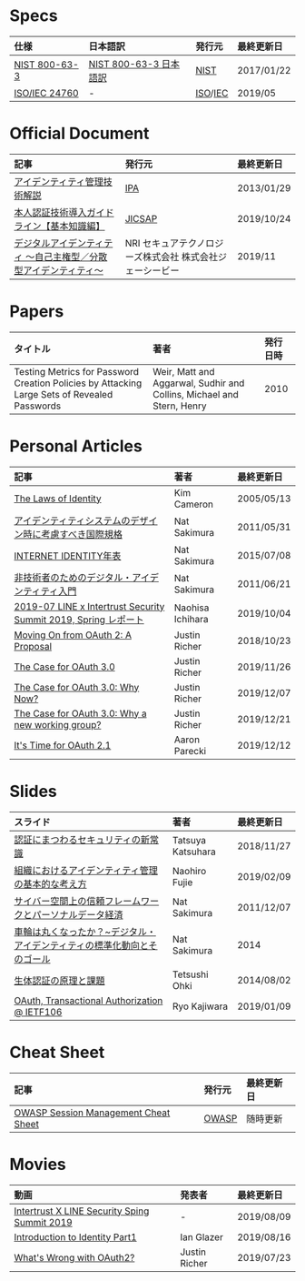 # Specs
|仕様|日本語訳|発行元|最終更新日|
|:---|:---|:---|:---|
|[NIST 800-63-3](https://pages.nist.gov/800-63-3/)|[NIST 800-63-3 日本語訳](https://openid-foundation-japan.github.io/800-63-3-final/index.ja.html)|[NIST](https://www.nist.gov/)|2017/01/22|
|[ISO/IEC 24760](https://standards.iso.org/ittf/PubliclyAvailableStandards/index.html)|-|[ISO](https://www.iso.org/)/[IEC](https://www.iec.ch/)|2019/05|

# Official Document
|記事|発行元|最終更新日|
|:---|:---|:---|
|[アイデンティティ管理技術解説](https://www.ipa.go.jp/security/idm/)|[IPA](https://www.ipa.go.jp)|2013/01/29|
|[本人認証技術導入ガイドライン【基本知識編】](https://www.jicsap.com/public/guidelines.htm)|[JICSAP](http://jicsap.com/)|2019/10/24|
|[デジタルアイデンティティ 〜自己主権型／分散型アイデンティティ〜](https://www.nri.com/-/media/Corporate/jp/Files/PDF/service/ips/technology_1.pdf)|NRI セキュアテクノロジーズ株式会社 株式会社ジェーシービー|2019/11|

# Papers
|タイトル|著者|発行日時|
|:---|:---|:---|
|Testing Metrics for Password Creation Policies by Attacking Large Sets of Revealed Passwords|Weir, Matt and Aggarwal, Sudhir and Collins, Michael and Stern, Henry|2010|

# Personal Articles
|記事|著者|最終更新日|
|:---|:---|:---|
|[The Laws of Identity](https://www.identityblog.com/stories/2005/05/13/TheLawsOfIdentity.pdf)|Kim Cameron|2005/05/13|
|[アイデンティティシステムのデザイン時に考慮すべき国際規格](https://www.sakimura.org/2011/05/1111/)|Nat Sakimura|2011/05/31|
|[INTERNET IDENTITY年表](http://www.sakimura.org/misc/internet_identity_history/)|Nat Sakimura|2015/07/08|
|[非技術者のためのデジタル・アイデンティティ入門](https://www.sakimura.org/2011/06/1124/)|Nat Sakimura|2011/06/21|
|[2019-07 LINE x Intertrust Security Summit 2019, Spring レポート](https://engineering.linecorp.com/ja/blog/line-x-intertrust-security-summit-2019-spring-report/)|Naohisa Ichihara|2019/10/04|
|[Moving On from OAuth 2: A Proposal](https://medium.com/@justinsecurity/moving-on-from-oauth-2-629a00133ade)|Justin Richer|2018/10/23|
|[The Case for OAuth 3.0](https://medium.com/@justinsecurity/the-case-for-oauth-3-0-5c7537e3f9c3)|Justin Richer|2019/11/26|
|[The Case for OAuth 3.0: Why Now?](https://medium.com/@justinsecurity/the-case-for-oauth-3-0-why-now-a15ffdc77fd5)|Justin Richer|2019/12/07|
|[The Case for OAuth 3.0: Why a new working group?](https://medium.com/@justinsecurity/the-case-for-oauth-3-0-why-a-new-working-group-d6229ba8e36)|Justin Richer|2019/12/21|
|[It's Time for OAuth 2.1](https://aaronparecki.com/2019/12/12/21/its-time-for-oauth-2-dot-1)|Aaron Parecki|2019/12/12|

# Slides
|スライド|著者|最終更新日|
|:---|:---|:---|
|[認証にまつわるセキュリティの新常識](https://speakerdeck.com/kthrtty/ren-zheng-nimatuwarusekiyuriteifalsexin-chang-shi)|Tatsuya Katsuhara|2018/11/27|
|[組織におけるアイデンティティ管理の基本的な考え方](https://www.slideshare.net/naohiro.fujie/ss-131091269)|Naohiro Fujie|2019/02/09|
|[サイバー空間上の信頼フレームワークとパーソナルデータ経済](https://www.slideshare.net/nat_sakimura/ss-10499356)|Nat Sakimura|2011/12/07|
|[車輪は丸くなったか？~デジタル・アイデンティティの標準化動向とそのゴール](https://www.slideshare.net/nat_sakimura/ss-61772181)|Nat Sakimura|2014|
|[生体認証の原理と課題](http://www.mims.meiji.ac.jp/education/project/suuriB/2014.files/amsB20140802Ohki.pdf)|Tetsushi Ohki|2014/08/02|
|[OAuth, Transactional Authorization @ IETF106](https://speakerdeck.com/sylph01/oauth-transactional-authorization-at-ietf106)|Ryo Kajiwara|2019/01/09|

# Cheat Sheet
|記事|発行元|最終更新日|
|:---|:---|:---|
|[OWASP Session Management Cheat Sheet](https://www.owasp.org/index.php/Session_Management_Cheat_Sheet)|[OWASP](https://www.owasp.org)|随時更新|


# Movies
|動画|発表者|最終更新日|
|:---|:---|:---|
|[Intertrust X LINE Security Sping Summit 2019](https://www.youtube.com/playlist?list=PL6Bi8wZB72dZ7gvwaZrh8Odnckv58-svw)|-|2019/08/09|
|[Introduction to Identity Part1](https://www.youtube.com/watch?v=T5w1EXqMqR0)|Ian Glazer|2019/08/16|
|[What's Wrong with OAuth2?](https://www.youtube.com/watch?v=OLwz7pIXOWQ)|Justin Richer|2019/07/23|

